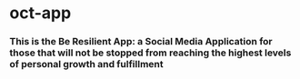 # oct-app
### This is the Be Resilient App: a Social Media Application for those that will not be stopped from reaching the highest levels of personal growth and fulfillment
